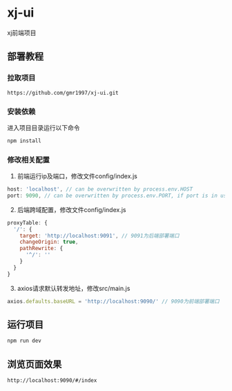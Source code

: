 # xj-ui

xj前端项目

## 部署教程
### 拉取项目
```
https://github.com/gmr1997/xj-ui.git
```
### 安装依赖
进入项目目录运行以下命令
```js
npm install
```
### 修改相关配置
1. 前端运行ip及端口，修改文件config/index.js
```js
host: 'localhost', // can be overwritten by process.env.HOST  
port: 9090, // can be overwritten by process.env.PORT, if port is in use, a free one will be determined
```
2. 后端跨域配置，修改文件config/index.js
```js
proxyTable: {
  '/': {
    target: 'http://localhost:9091', // 9091为后端部署端口
    changeOrigin: true,
    pathRewrite: {
      '^/': ''
    }
  }
}
```
3. axios请求默认转发地址，修改src/main.js
```js
axios.defaults.baseURL = 'http://localhost:9090/' // 9090为前端部署端口
```
## 运行项目
```js
npm run dev
```

## 浏览页面效果
```http
http://localhost:9090/#/index
```